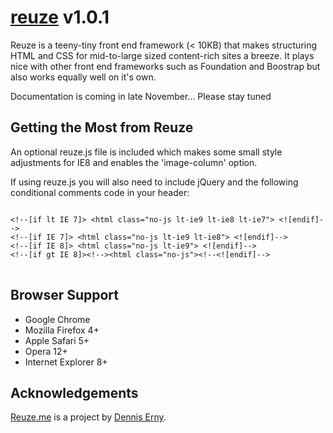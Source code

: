 <h1><a href="http://reuze.me">reuze</a> v1.0.1</h1>

<p>Reuze is a teeny-tiny front end framework (&lt; 10KB) that makes structuring HTML and CSS for mid-to-large sized content-rich sites a breeze. It plays nice with other front end frameworks such as Foundation and Boostrap but also works equally well on it's own.</p>

<p>Documentation is coming in late November... Please stay tuned</p>

<h2>Getting the Most from Reuze</h2>
<p>An optional reuze.js file is included which makes some small style adjustments for IE8 and enables the 'image-column' option.</p>
<p>If using reuze.js you will also need to include jQuery and the following conditional comments code in your header:</p>

<pre>
<code>
&lt;!--[if lt IE 7]&gt; &lt;html class="no-js lt-ie9 lt-ie8 lt-ie7"&gt; &lt;![endif]--&gt;
&lt;!--[if IE 7]&gt; &lt;html class="no-js lt-ie9 lt-ie8"&gt; &lt;![endif]--&gt;
&lt;!--[if IE 8]&gt; &lt;html class="no-js lt-ie9"&gt; &lt;![endif]--&gt;
&lt;!--[if gt IE 8]&gt;&lt;!--&gt;&lt;html class="no-js"&gt;&lt;!--&lt;![endif]--&gt;
</code>
</pre>

<h2>Browser Support</h2>
<ul>
<li>Google Chrome</li>
<li>Mozilla Firefox 4+</li>
<li>Apple Safari 5+</li>
<li>Opera 12+</li>
<li>Internet Explorer 8+</li>
</ul>

<h2>Acknowledgements</h2>
<p><a href="http://www.reuze.me">Reuze.me</a> is a project by <a href="http://twitter.com/denniserny">Dennis Erny</a>.</p>
